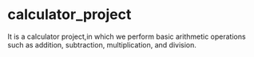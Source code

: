 # calculator_project
It is a calculator project,in which we perform basic arithmetic operations such as addition, subtraction, multiplication, and division.
